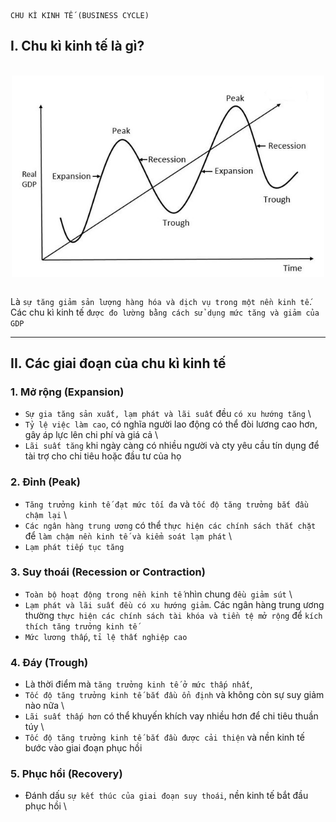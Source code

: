
    CHU KÌ KINH TẾ (BUSINESS CYCLE)

## I. Chu kì kinh tế là gì?

  <br />
  <img src="./assets/business-cycle.png" width="500" style="display: block; margin: 0 auto" />
  <br />  

  Là `sự tăng giảm sản lượng hàng hóa và dịch vụ trong một nền kinh tế`. Các chu kì kinh tế `được đo lường bằng cách sử dụng mức tăng và giảm của GDP`

------------------------------------------------------------------------------------------------------

## II. Các giai đoạn của chu kì kinh tế

### 1. Mở rộng (Expansion)
  - `Sự gia tăng sản xuất, lạm phát và lãi suất` đều `có xu hướng tăng` \
  - `Tỷ lệ việc làm cao`, có nghĩa người lao động có thể đòi lương cao hơn, gây áp lực lên chi phí và giá cả \
  - `Lãi suất tăng` khi ngày càng có nhiều người và cty yêu cầu tín dụng để tài trợ cho chi tiêu hoặc đầu tư của họ

### 2. Đỉnh (Peak)
  - `Tăng trưởng kinh tế đạt mức tối đa` và `tốc độ tăng trưởng bắt đầu chậm lại` \
  - `Các ngân hàng trung ương` có thể `thực hiện các chính sách thắt chặt` để `làm chậm nền kinh tế và kiểm soát lạm phát` \
  - `Lạm phát tiếp tục tăng`

### 3. Suy thoái (Recession or Contraction)
  - `Toàn bộ hoạt động trong nền kinh tế` nhìn chung `đều giảm sút` \
  - `Lạm phát và lãi suất đều có xu hướng giảm`. Các ngân hàng trung ương thường `thực hiện các chính sách tài khóa và tiền tệ mở rộng` để `kích thích tăng trưởng kinh tế`
  - `Mức lương thấp`, `tỉ lệ thất nghiệp cao`

### 4. Đáy (Trough) 
  - Là thời điểm mà `tăng trưởng kinh tế ở mức thấp nhất`,
  - `Tốc độ tăng trưởng kinh tế bắt đầu ổn định` và không còn sự suy giảm nào nữa \
  - `Lãi suất thấp hơn` có thể khuyến khích vay nhiều hơn để chi tiêu thuần túy \
  - `Tốc độ tăng trưởng kinh tế bắt đầu được cải thiện` và nền kinh tế bước vào giai đoạn phục hồi

### 5. Phục hồi (Recovery)
  -  Đánh dấu `sự kết thúc của giai đoạn suy thoái`, nền kinh tế bắt đầu phục hồi \